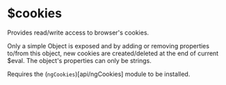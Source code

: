 



# $cookies











Provides read/write access to browser's cookies.

Only a simple Object is exposed and by adding or removing properties to/from this object, new
cookies are created/deleted at the end of current $eval.
The object's properties can only be strings.

Requires the (`ngCookies`)[api/ngCookies] module to be installed.







  










